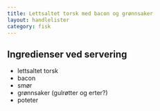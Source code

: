 ```yaml
---
title: Lettsaltet torsk med bacon og grønnsaker
layout: handlelister
category: fisk
---
```


## Ingredienser ved servering

- lettsaltet torsk
- bacon
- smør
- grønnsaker (gulrøtter og erter?)
- poteter

